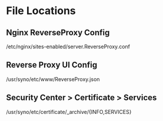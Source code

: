 # File Locations

## Nginx ReverseProxy Config

/etc/nginx/sites-enabled/server.ReverseProxy.conf

## Reverse Proxy UI Config

/usr/syno/etc/www/ReverseProxy.json

## Security Center > Certificate > Services

/usr/syno/etc/certificate/_archive/{INFO,SERVICES}
